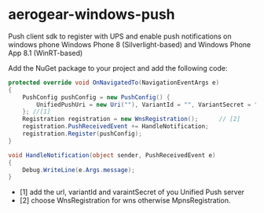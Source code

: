 aerogear-windows-push
=====================

Push client sdk to register with UPS and enable push notifications on windows phone Windows Phone 8 (Silverlight-based) and
Windows Phone App 8.1 (WinRT-based)

Add the NuGet package to your project and add the following code:

```csharp
protected override void OnNavigatedTo(NavigationEventArgs e)
{
    PushConfig pushConfig = new PushConfig() {
        UnifiedPushUri = new Uri(""), VariantId = "", VariantSecret = ""
    }; //[1]
    Registration registration = new WnsRegistration();      // [2]
    registration.PushReceivedEvent += HandleNotification;
    registration.Register(pushConfig);
}

void HandleNotification(object sender, PushReceivedEvent e)
{
    Debug.WriteLine(e.Args.message);
}
```

* [1] add the url, variantId and varaintSecret of you Unified Push server
* [2] choose WnsRegistration for wns otherwise MpnsRegistration.

